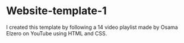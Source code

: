 # Website-template-1
I created this template by following a 14 video playlist made by Osama Elzero on YouTube using HTML and CSS.
